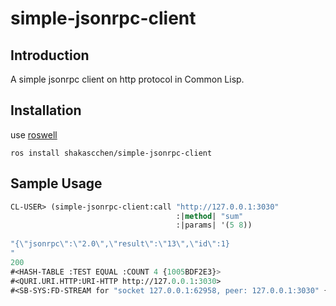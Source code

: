 # simple-jsonrpc-client

## Introduction
A simple jsonrpc client on http protocol in Common Lisp.

## Installation
use [roswell](https://github.com/roswell/roswell)
```
ros install shakascchen/simple-jsonrpc-client
``` 

## Sample Usage
```lisp
CL-USER> (simple-jsonrpc-client:call "http://127.0.0.1:3030" 
                                     :|method| "sum"
                                     :|params| '(5 8))
                            
"{\"jsonrpc\":\"2.0\",\"result\":\"13\",\"id\":1}
"
200
#<HASH-TABLE :TEST EQUAL :COUNT 4 {1005BDF2E3}>
#<QURI.URI.HTTP:URI-HTTP http://127.0.0.1:3030>
#<SB-SYS:FD-STREAM for "socket 127.0.0.1:62958, peer: 127.0.0.1:3030" {1005A4ABE3}>
```
